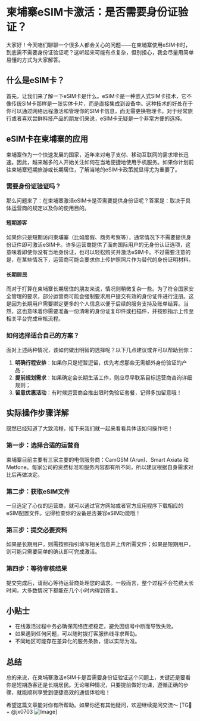 # 柬埔寨eSIM卡激活：是否需要身份证验证？

大家好！今天咱们聊聊一个很多人都会关心的问题——在柬埔寨使用eSIM卡时，到底需不需要身份证验证呢？这听起来可能有点复杂，但别担心，我会尽量用简单易懂的方式为大家解答。

## 什么是eSIM卡？

首先，让我们来了解一下eSIM卡是什么。eSIM卡是一种嵌入式SIM卡技术，它不像传统SIM卡那样是一张实体卡片，而是直接集成到设备中。这种技术的好处在于你可以通过网络远程激活和管理你的SIM卡信息，而无需更换物理卡。对于经常旅行或者喜欢尝鲜科技产品的朋友们来说，eSIM卡无疑是一个非常方便的选择。

## eSIM卡在柬埔寨的应用

柬埔寨作为一个快速发展的国家，近年来对电子支付、移动互联网的需求增长迅速。因此，越来越多的人开始关注如何在当地便捷地使用手机服务。如果你计划前往柬埔寨短期旅游或长期居住，了解当地的eSIM卡政策就显得尤为重要了。

### 需要身份证验证吗？

那么问题来了：在柬埔寨激活eSIM卡是否需要提供身份证呢？答案是：取决于具体运营商的规定以及你的使用目的。

#### 短期游客
如果你只是短期访问柬埔寨（比如度假、商务考察等），通常情况下不需要提供身份证件即可激活eSIM卡。许多运营商提供了面向国际用户的无身份认证选项，这意味着即使你没有当地身份证，也可以轻松购买并激活eSIM卡。不过需要注意的是，在某些情况下，运营商可能会要求你上传护照照片作为替代的身份证明材料。

#### 长期居民
而对于打算在柬埔寨长期居住的朋友来说，情况则稍微复杂一些。为了符合国家安全管理的要求，部分运营商可能会强制要求用户提交有效的身份证件进行注册。这是因为长期用户需要绑定更多的个人信息以便于后续的服务支持及账单结算。当然，这也意味着你需要准备一份清晰的身份证复印件或扫描件，并按照指示上传至相关平台完成审核流程。

### 如何选择适合自己的方案？
面对上述两种情况，该如何做出明智的选择呢？以下几点建议或许可以帮助到你：

1. **明确行程安排**：如果你只是短暂逗留，优先考虑那些无需额外身份验证的产品；
2. **提前规划需求**：如果确定会长期生活工作，则应尽早联系目标运营商咨询详细规则；
3. **留意优惠活动**：有时候运营商会推出限时免验证套餐，记得多加留意哦！

## 实际操作步骤详解

既然已经知道了大致流程，接下来我们就一起来看看具体该如何操作吧！

### 第一步：选择合适的运营商
柬埔寨目前主要有三家主要的电信服务商：CamGSM (Arun)、Smart Axiata 和 Metfone。每家公司的资费标准和服务内容都有所不同，所以建议根据自身需求对比后再做决定。

### 第二步：获取eSIM文件
一旦选定了心仪的运营商，就可以通过官方网站或者官方应用程序下载相应的eSIM配置文件。记得检查你的设备是否兼容eSIM功能哦！

### 第三步：提交必要资料
如果是长期用户，则需按照指引填写相关信息并上传所需文件；如果是短期用户，则可能只需要简单的确认即可完成激活。

### 第四步：等待审核结果
提交完成后，请耐心等待运营商处理您的请求。一般而言，整个过程不会花费太长时间，大多数情况下都能在几个小时内得到答复。

## 小贴士
- 在线激活过程中务必确保网络连接稳定，避免因信号中断而导致失败。
- 如果遇到任何问题，可以随时拨打客服热线寻求帮助。
- 不同地区可能存在差异化的服务条款，请以实际为准。

## 总结

总的来说，在柬埔寨激活eSIM卡是否需要身份证验证这个问题上，关键还是要看你是短期游客还是长期居民。无论哪种情况，只要提前做好功课，遵循正确的步骤，就能顺利享受到便捷高效的通信体验啦！

希望这篇文章能对你有所帮助。如果你还有其他疑问，欢迎继续提问交流～ [TG💪+ @jx0703 ![Image](https://github.com/user-attachments/assets/dbca1d08-cadb-493c-b0ec-ad6f7a83f270)]